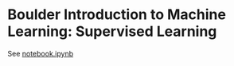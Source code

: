 # Boulder Introduction to Machine Learning: Supervised Learning

See [notebook.ipynb](notebook.ipynb)